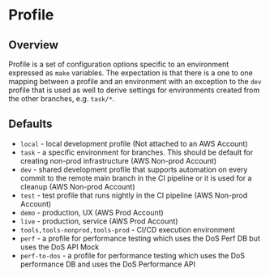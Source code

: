 # Profile

## Overview

Profile is a set of configuration options specific to an environment expressed as `make` variables. The expectation is that there is a one to one mapping between a profile and an environment with an exception to the `dev` profile that is used as well to derive settings for environments created from the other branches, e.g. `task/*`.

## Defaults

* `local` - local development profile (Not attached to an AWS Account)
* `task` - a specific environment for branches. This should be default for creating non-prod infrastructure (AWS Non-prod Account)
* `dev` - shared development profile that supports automation on every commit to the remote main branch in the CI pipeline or it is used for a cleanup (AWS Non-prod Account)
* `test` - test profile that runs nightly in the CI pipeline (AWS Non-prod Account)
* `demo` - production, UX (AWS Prod Account)
* `live` - production, service (AWS Prod Account)
* `tools,tools-nonprod,tools-prod` - CI/CD execution environment
* `perf` - a profile for performance testing which uses the DoS Perf DB but uses the DoS API Mock
* `perf-to-dos` - a profile for performance testing which uses the DoS performance DB and uses the DoS Performance API
